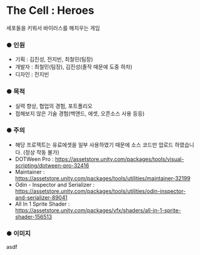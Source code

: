 # The Cell : Heroes
세포들을 키워서 바이러스를 해치우는 게임

### ● 인원
 * 기획 : 김진성, 전지빈, 최철민(팀장)
 * 개발자 : 최철민(팀장), 김진성(졸작 때문에 도중 하차)
 * 디자인 : 전지빈

### ● 목적
 * 실력 향상, 협업의 경험, 포트폴리오
 * 접해보지 않은 기술 경험(백앤드, 에셋, 오픈소스 사용 등등)

### ● 주의
 * 해당 프로젝트는 유료에셋을 일부 사용하였기 때문에 소스 코드만 업로드 하였습니다. (정상 작동 불가)
  * DOTWeen Pro : https://assetstore.unity.com/packages/tools/visual-scripting/dotween-pro-32416
  * Maintainer : https://assetstore.unity.com/packages/tools/utilities/maintainer-32199
  * Odin - Inspector and Serializer : https://assetstore.unity.com/packages/tools/utilities/odin-inspector-and-serializer-89041
  * All In 1 Sprite Shader : https://assetstore.unity.com/packages/vfx/shaders/all-in-1-sprite-shader-156513

### ● 이미지

asdf
